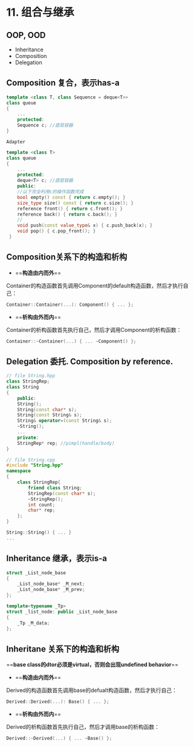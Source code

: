# 11. 组合与继承

## OOP, OOD

- Inheritance
- Composition
- Delegation

## Composition 复合，表示has-a

```cpp
template <class T, class Sequence = deque<T>>
class queue
{
    ...
    protected:
    Sequence c; //底层容器
}
```

`Adapter`

```cpp
template <class T>
class queue
{
    ...
    protected:
    deque<T> c; //底层容器
    public:
    //以下完全利用c的操作函数完成
    bool empty() const { return c.empty(); }
    size_type size() const { return c.size(); }
    reference front() { return c.front(); }
    reference back() { return c.back(); }
    //
    void push(const value_type& x) { c.push_back(x); }
    void pop() { c.pop_front(); }
 }
```

## Composition关系下的构造和析构

- ==**构造由内而外**==

Container的构造函数首先调用Component的default构造函数，然后才执行自己：

```cpp
Container::Container(...): Component() { ... };
```

- ==**析构由外而内**==

Container的析构函数首先执行自己，然后才调用Component的析构函数：

```cpp
Container::~Container(...) { ... ~Component() };
```

## Delegation 委托. Composition by reference.

```cpp
// file String.hpp
class StringRep;
class String
{
    public:
    String();
    String(const char* s);
    String(const String& s);
    String& operator=(const String& s);
    ~String();
    ...
    private:
    StringRep* rep; //pimpl(handle/body)
}
```

```cpp
// file String.cpp
#include "String.hpp"
namespace
{
    class StringRep{
        friend class String;
        StringRep(const char* s);
        ~StringRep();
        int count;
        char* rep;
    };
}

String::String() { ... }
...
```

## Inheritance 继承，表示is-a

```cpp
struct _List_node_base
{
    _List_node_base* _M_next;
    _List_node_base* _M_prev;
};

template<typename _Tp>
struct _list_node: public _List_node_base
{
    _Tp _M_data;
};

```

## Inheritane 关系下的构造和析构

==**base class的dtor必须是virtual，否则会出现undefined behavior**==

- ==**构造由内而外**==

Derived的构造函数首先调用base的defualt构造函数，然后才执行自己：

```cpp
Derived::Derived(...): Base() { ... };
```

- ==**析构由外而内**==

Derived的析构函数首先执行自己，然后才调用base的析构函数：

```cpp
Derived::~Derived(...) { ... ~Base() };
```